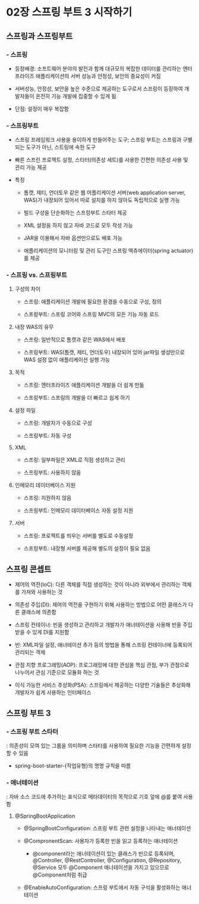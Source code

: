 # 02장 스프링 부트 3 시작하기

## 스프링과 스프링부트

### - 스프링
- 등장배경: 소프트웨어 분야의 발전과 함께 대규모의 복잡한 데이터를 관리하는 엔터프라이즈 애플리케이션의 서버 성능과 안정성, 보안의 중요성이 커짐

- 서버성능, 안정성, 보안을 높은 수준으로 제공하는 도구로서 스프링이 등장하여 개발자들이 온전히 기능 개발에 집중할 수 있게 됨

- 단점: 설정이 매우 복잡함

### - 스프링부트
- 스프링 프레임워크 사용을 용이하게 만들어주는 도구; 스프링 부트는 스프링과 구별되는 도구가 아닌, 스트링에 속한 도구

- 빠른 스프린 프로젝트 설정, 스타터(의존성 세트)를 사용한 간편한 의존성 사용 및 관리 가능 제공

- 특징

  - 톰캣, 제티, 언더토우 같은 웹 어플리케이션 서버(web application server, WAS)가 내장되어 있어서 따로 설치를 하지 않아도 독립적으로 실행 가능

  - 빌드 구성을 단순화하는 스프링부트 스타터 제공

  - XML 설정을 하지 않고 자바 코드로 모두 작성 가능

  - JAR을 이용해서 자바 옵션만으로도 배포 가능

  - 애플리케이션의 모니터링 및 관리 도구인 스프링 액츄에이터(spring actuator)를 제공

### - 스프링 vs. 스프링부트
1. 구성의 차이

   - 스프링: 애플리케이션 개발에 필요한 환경을 수동으로 구성, 정의
  
   - 스프링부트: 스프링 코어와 스프링 MVC의 모든 기능 자동 로드
  
2. 내장 WAS의 유무

   - 스프링: 일반적으로 톰캣과 같은 WAS에서 배포
  
   - 스프링부트: WAS(톰캣, 제티, 언더토우) 내장되어 있어 jar파일 생성만으로 WAS 설정 없이 애플리케이션 실행 가능
  
3. 목적

   - 스프링: 엔터프라이즈 애플리케이션 개발을 더 쉽게 만듦

   - 스프링부트: 스프링의 개발을 더 빠르고 쉽게 하기

5. 설정 파일

    - 스프링: 개발자가 수동으로 구성

   - 스프링부트: 자동 구성

7. XML
   
   - 스프링: 일부파일은 XML로 직점 생성하고 관리

   - 스프링부트: 사용하지 않음
     
9. 인메모리 데이터베이스 지원

   - 스프링: 지원하지 않음

   - 스프링부트: 인메모리 데이터베이스 자동 설정 지원

11. 서버

    - 스프링: 프로젝트를 띄우는 서버를 별도로 수동설정
      
    - 스프링부트: 내장형 서버를 제공해 별도의 설정이 필요 없음
   
## 스프링 콘셉트

  - 제어의 역전(IoC): 다른 객체를 직접 생성하는 것이 아니라 외부에서 관리하는 객체를 가져와 사용하는 것

  - 의존성 주입(DI): 제어의 역전을 구현하기 위해 사용하는 방법으로 어떤 클래스가 다른 클래스에 의존함

  - 스프링 컨테이너: 빈을 생성하고 관리하고 개발자가 애너테이션을 사용해 빈을 주입받을 수 있게 DI를 지원함

  - 빈: XML파일 설정, 애너테이션 추가 등의 방법을 통해 스프링 컨테이너에 등록되어 관리되는 객체

  - 관점 지향 프로그래밍(AOP): 프로그래밍에 대한 관심을 핵심 관점, 부가 관점으로 나누어서 관심 기준으로 모듈화 하는 것

  - 이식 가능한 서비스 추상화(PSA): 스프링에서 제공하는 다양한 기술들은 추상화해 개발자가 쉽게 사용하는 인터페이스

## 스프링 부트 3

### - 스프링 부트 스타터

: 의존성이 모여 있는 그룹을 의미하며 스타터를 사용하여 필요한 기능을 간편하게 설정할 수 있음

- spring-boot-starter-{작업유형}의 명명 규칙을 따름

### - 애너테이션

: 자바 소스 코드에 추가하는 표식으로 메타데이터의 목적으로 기호 앞에 @를 붙여 사용함

1. @SpringBootApplication

   - @SpringBootConfiguration: 스프링 부트 관련 설정을 나타내는 애너테이션

   - @CompronentScan: 사용자가 등록한 빈을 읽고 등록하는 애너테이션
  
     - @component라는 애너테이션이 있는 클래스가 빈으로 등록되며, @Controller, @RestController, @Configuration, @Repository, @Service 모두 @Component 애너테이션을 가지고 있으므로  @Component처럼 취급

   - @EnableAutoConfiguration: 스프링 부트에서 자동 구석을 활성화하는 애너테이션

